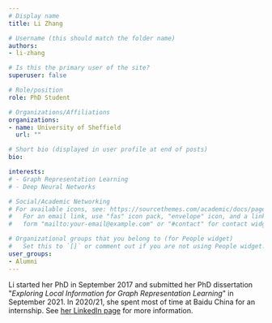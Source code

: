 ```yaml
---
# Display name
title: Li Zhang

# Username (this should match the folder name)
authors:
- li-zhang

# Is this the primary user of the site?
superuser: false

# Role/position
role: PhD Student

# Organizations/Affiliations
organizations:
- name: University of Sheffield
  url: ""

# Short bio (displayed in user profile at end of posts)
bio: 

interests:
# - Graph Representation Learning
# - Deep Neural Networks

# Social/Academic Networking
# For available icons, see: https://sourcethemes.com/academic/docs/page-builder/#icons
#   For an email link, use "fas" icon pack, "envelope" icon, and a link in the
#   form "mailto:your-email@example.com" or "#contact" for contact widget.

# Organizational groups that you belong to (for People widget)
#   Set this to `[]` or comment out if you are not using People widget.
user_groups:
- Alumni
---
```


Li started her PhD in September 2017 and submitted her PhD dissertation "*Exploring Local Information for Graph Representation Learning*" in September 2021. In 2020/21, she spent most of time at Baidu China for an internship. See [her LinkedIn page](https://www.linkedin.com/in/li-zhang-8a0b161b1/?originalSubdomain=uk) for more information.
